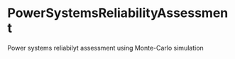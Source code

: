 # PowerSystemsReliabilityAssessment
Power systems reliabilyt assessment using Monte-Carlo simulation
